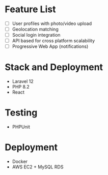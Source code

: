 # Feature List
- [ ] User profiles with photo/video upload
- [ ] Geolocation matching
- [ ] Social login integration
- [ ] API based for cross platform scalability
- [ ] Progressive Web App (notifications)

# Stack and Deployment
- Laravel 12
- PHP 8.2
- React

# Testing
- PHPUnit

# Deployment
- Docker
- AWS EC2 + MySQL RDS
